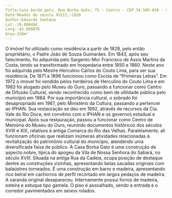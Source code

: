 ```yaml
---
Title:Casa borda gato, Rua Borba Gato, 71 - Centro - CEP 34.505-830 - Sabará/MG
Date:Meados do século XVIII,~1826
Author:Eduarda Santana
Lat:-19.890484
Long:-43.809876
Area:320m²
---
```


O imóvel foi utilizado como residência a partir de 1828, pelo então proprietário, o Padre João de Souza Guimarães. Em 1843, após seu falecimento, foi 
adquirida pelo Sargento-Mor Francisco de Assis Martins da Costa, tendo se transformado em hospedaria entre 1850 e 1860. Neste ano foi adquirida 
pelo Mestre Herculino Carlos do Couto Lima, para ser sua residência. De 1871 a 1896 funcionou como Escola de “Primeiras Letras”. Em 1972 o imóvel 
foi vendido pelos herdeiros de Herculino do Couto Lima e em 1983 foi alugado pelo Museu do Ouro, passando a funcionar como Centro de Difusão 
Cultural, sendo reconhecido como bem de utilidade pública pelo município em 1984.
Por sua importância cultural, o sobrado foi desapropriado em 1987, pelo Ministério da Cultura, passando a pertencer ao IPHAN. Sua restauração se deu 
em 1992, através de recursos da Cia. Vale do Rio Doce, em convênio com o IPHAN e os governos estadual e municipal. Após sua restauração, passou 
a funcionar como Centro de Memória do Museu do Ouro, reunindo documentos históricos dos séculos XVIII e XIX, relativos à antiga Comarca do Rio 
das Velhas. Paralelamente, ali funcionam oficinas que realizam inúmeras atividades relacionadas à revitalização do patrimônio cultural do município, 
atendendo uma diversificada faixa de público.
A Casa Borba Gato é uma construção de aspecto nobre, típica do apogeu da Vila de Nossa Senhora do Sabará, no século XVIII. Situada na antiga Rua 
da Cadeia, ocupa posição de destaque dentre as construções vizinhas, apresentando belas sacadas originais com balaústres torneados. É uma 
construção em barro e madeira, apresentando rico beiral em cachorros de perfil recortado em largos pedaços de madeira. A varanda original 
desapareceu. Internamente possui forros de madeira, esteira e estuque tipo gamela. O piso é assoalhado, sendo a entrada e o corredor pavimentados 
em seixos rolados.
